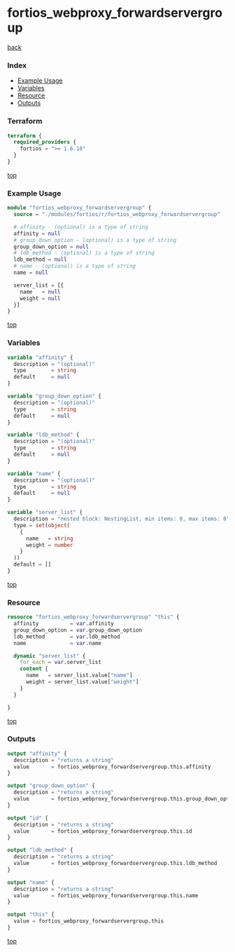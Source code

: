 # fortios_webproxy_forwardservergroup

[back](../fortios.md)

### Index

- [Example Usage](#example-usage)
- [Variables](#variables)
- [Resource](#resource)
- [Outputs](#outputs)

### Terraform

```terraform
terraform {
  required_providers {
    fortios = ">= 1.6.18"
  }
}
```

[top](#index)

### Example Usage

```terraform
module "fortios_webproxy_forwardservergroup" {
  source = "./modules/fortios/r/fortios_webproxy_forwardservergroup"

  # affinity - (optional) is a type of string
  affinity = null
  # group_down_option - (optional) is a type of string
  group_down_option = null
  # ldb_method - (optional) is a type of string
  ldb_method = null
  # name - (optional) is a type of string
  name = null

  server_list = [{
    name   = null
    weight = null
  }]
}
```

[top](#index)

### Variables

```terraform
variable "affinity" {
  description = "(optional)"
  type        = string
  default     = null
}

variable "group_down_option" {
  description = "(optional)"
  type        = string
  default     = null
}

variable "ldb_method" {
  description = "(optional)"
  type        = string
  default     = null
}

variable "name" {
  description = "(optional)"
  type        = string
  default     = null
}

variable "server_list" {
  description = "nested block: NestingList, min items: 0, max items: 0"
  type = set(object(
    {
      name   = string
      weight = number
    }
  ))
  default = []
}
```

[top](#index)

### Resource

```terraform
resource "fortios_webproxy_forwardservergroup" "this" {
  affinity          = var.affinity
  group_down_option = var.group_down_option
  ldb_method        = var.ldb_method
  name              = var.name

  dynamic "server_list" {
    for_each = var.server_list
    content {
      name   = server_list.value["name"]
      weight = server_list.value["weight"]
    }
  }

}
```

[top](#index)

### Outputs

```terraform
output "affinity" {
  description = "returns a string"
  value       = fortios_webproxy_forwardservergroup.this.affinity
}

output "group_down_option" {
  description = "returns a string"
  value       = fortios_webproxy_forwardservergroup.this.group_down_option
}

output "id" {
  description = "returns a string"
  value       = fortios_webproxy_forwardservergroup.this.id
}

output "ldb_method" {
  description = "returns a string"
  value       = fortios_webproxy_forwardservergroup.this.ldb_method
}

output "name" {
  description = "returns a string"
  value       = fortios_webproxy_forwardservergroup.this.name
}

output "this" {
  value = fortios_webproxy_forwardservergroup.this
}
```

[top](#index)